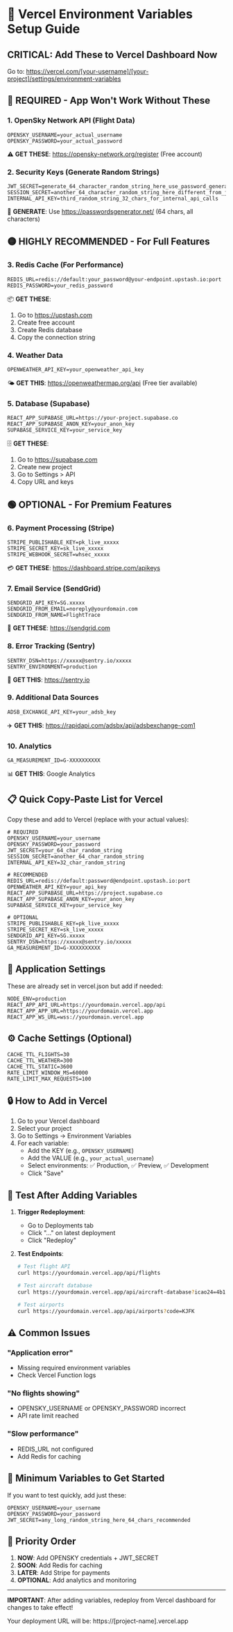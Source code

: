 # 🔧 Vercel Environment Variables Setup Guide

## CRITICAL: Add These to Vercel Dashboard Now

Go to: https://vercel.com/[your-username]/[your-project]/settings/environment-variables

## 🔴 REQUIRED - App Won't Work Without These

### 1. OpenSky Network API (Flight Data)
```
OPENSKY_USERNAME=your_actual_username
OPENSKY_PASSWORD=your_actual_password
```
⚠️ **GET THESE**: https://opensky-network.org/register (Free account)

### 2. Security Keys (Generate Random Strings)
```
JWT_SECRET=generate_64_character_random_string_here_use_password_generator
SESSION_SECRET=another_64_character_random_string_here_different_from_jwt
INTERNAL_API_KEY=third_random_string_32_chars_for_internal_api_calls
```
🔐 **GENERATE**: Use https://passwordsgenerator.net/ (64 chars, all characters)

## 🟡 HIGHLY RECOMMENDED - For Full Features

### 3. Redis Cache (For Performance)
```
REDIS_URL=redis://default:your_password@your-endpoint.upstash.io:port
REDIS_PASSWORD=your_redis_password
```
📦 **GET THESE**: 
1. Go to https://upstash.com
2. Create free account
3. Create Redis database
4. Copy the connection string

### 4. Weather Data
```
OPENWEATHER_API_KEY=your_openweather_api_key
```
🌤️ **GET THIS**: https://openweathermap.org/api (Free tier available)

### 5. Database (Supabase)
```
REACT_APP_SUPABASE_URL=https://your-project.supabase.co
REACT_APP_SUPABASE_ANON_KEY=your_anon_key
SUPABASE_SERVICE_KEY=your_service_key
```
🗄️ **GET THESE**:
1. Go to https://supabase.com
2. Create new project
3. Go to Settings > API
4. Copy URL and keys

## 🟢 OPTIONAL - For Premium Features

### 6. Payment Processing (Stripe)
```
STRIPE_PUBLISHABLE_KEY=pk_live_xxxxx
STRIPE_SECRET_KEY=sk_live_xxxxx
STRIPE_WEBHOOK_SECRET=whsec_xxxxx
```
💳 **GET THESE**: https://dashboard.stripe.com/apikeys

### 7. Email Service (SendGrid)
```
SENDGRID_API_KEY=SG.xxxxx
SENDGRID_FROM_EMAIL=noreply@yourdomain.com
SENDGRID_FROM_NAME=FlightTrace
```
📧 **GET THESE**: https://sendgrid.com

### 8. Error Tracking (Sentry)
```
SENTRY_DSN=https://xxxxx@sentry.io/xxxxx
SENTRY_ENVIRONMENT=production
```
🐛 **GET THIS**: https://sentry.io

### 9. Additional Data Sources
```
ADSB_EXCHANGE_API_KEY=your_adsb_key
```
✈️ **GET THIS**: https://rapidapi.com/adsbx/api/adsbexchange-com1

### 10. Analytics
```
GA_MEASUREMENT_ID=G-XXXXXXXXXX
```
📊 **GET THIS**: Google Analytics

## 📋 Quick Copy-Paste List for Vercel

Copy these and add to Vercel (replace with your actual values):

```env
# REQUIRED
OPENSKY_USERNAME=your_username
OPENSKY_PASSWORD=your_password
JWT_SECRET=your_64_char_random_string
SESSION_SECRET=another_64_char_random_string
INTERNAL_API_KEY=32_char_random_string

# RECOMMENDED
REDIS_URL=redis://default:password@endpoint.upstash.io:port
OPENWEATHER_API_KEY=your_api_key
REACT_APP_SUPABASE_URL=https://project.supabase.co
REACT_APP_SUPABASE_ANON_KEY=your_anon_key
SUPABASE_SERVICE_KEY=your_service_key

# OPTIONAL
STRIPE_PUBLISHABLE_KEY=pk_live_xxxxx
STRIPE_SECRET_KEY=sk_live_xxxxx
SENDGRID_API_KEY=SG.xxxxx
SENTRY_DSN=https://xxxxx@sentry.io/xxxxx
GA_MEASUREMENT_ID=G-XXXXXXXXXX
```

## 🚀 Application Settings

These are already set in vercel.json but add if needed:

```env
NODE_ENV=production
REACT_APP_API_URL=https://yourdomain.vercel.app/api
REACT_APP_APP_URL=https://yourdomain.vercel.app
REACT_APP_WS_URL=wss://yourdomain.vercel.app
```

## ⚙️ Cache Settings (Optional)

```env
CACHE_TTL_FLIGHTS=30
CACHE_TTL_WEATHER=300
CACHE_TTL_STATIC=3600
RATE_LIMIT_WINDOW_MS=60000
RATE_LIMIT_MAX_REQUESTS=100
```

## 🔒 How to Add in Vercel

1. Go to your Vercel dashboard
2. Select your project
3. Go to Settings → Environment Variables
4. For each variable:
   - Add the KEY (e.g., `OPENSKY_USERNAME`)
   - Add the VALUE (e.g., `your_actual_username`)
   - Select environments: ✅ Production, ✅ Preview, ✅ Development
   - Click "Save"

## 🧪 Test After Adding Variables

1. **Trigger Redeployment**:
   - Go to Deployments tab
   - Click "..." on latest deployment
   - Click "Redeploy"

2. **Test Endpoints**:
   ```bash
   # Test flight API
   curl https://yourdomain.vercel.app/api/flights
   
   # Test aircraft database
   curl https://yourdomain.vercel.app/api/aircraft-database?icao24=4b1805
   
   # Test airports
   curl https://yourdomain.vercel.app/api/airports?code=KJFK
   ```

## ⚠️ Common Issues

### "Application error"
- Missing required environment variables
- Check Vercel Function logs

### "No flights showing"
- OPENSKY_USERNAME or OPENSKY_PASSWORD incorrect
- API rate limit reached

### "Slow performance"
- REDIS_URL not configured
- Add Redis for caching

## 📝 Minimum Variables to Get Started

If you want to test quickly, add just these:

```env
OPENSKY_USERNAME=your_username
OPENSKY_PASSWORD=your_password
JWT_SECRET=any_long_random_string_here_64_chars_recommended
```

## 🎯 Priority Order

1. **NOW**: Add OPENSKY credentials + JWT_SECRET
2. **SOON**: Add Redis for caching
3. **LATER**: Add Stripe for payments
4. **OPTIONAL**: Add analytics and monitoring

---

**IMPORTANT**: After adding variables, redeploy from Vercel dashboard for changes to take effect!

Your deployment URL will be: https://[project-name].vercel.app